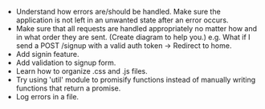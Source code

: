 - Understand how errors are/should be handled. Make sure the application is not left in an unwanted state after an error occurs.
- Make sure that all requests are handled appropriately no matter how and in what order they are sent. (Create diagram to help you.)
  e.g. What if I send a POST /signup with a valid auth token -> Redirect to home.
- Add signin feature.
- Add validation to signup form.
- Learn how to organize .css and .js files.
- Try using 'util' module to promisify functions instead of manually writing functions that return a promise.
- Log errors in a file.